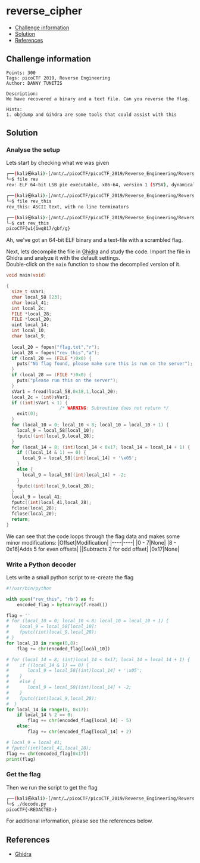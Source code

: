 # reverse_cipher

- [Challenge information](#challenge-information)
- [Solution](#solution)
- [References](#references)

## Challenge information
```
Points: 300
Tags: picoCTF 2019, Reverse Engineering
Author: DANNY TUNITIS

Description:
We have recovered a binary and a text file. Can you reverse the flag.

Hints:
1. objdump and Gihdra are some tools that could assist with this
```

## Solution

### Analyse the setup

Lets start by checking what we was given
```bash
┌──(kali㉿kali)-[/mnt/…/picoCTF/picoCTF_2019/Reverse_Engineering/Reverse_cipher]
└─$ file rev 
rev: ELF 64-bit LSB pie executable, x86-64, version 1 (SYSV), dynamically linked, interpreter /lib64/ld-linux-x86-64.so.2, for GNU/Linux 3.2.0, BuildID[sha1]=523d51973c11197605c76f84d4afb0fe9e59338c, not stripped

┌──(kali㉿kali)-[/mnt/…/picoCTF/picoCTF_2019/Reverse_Engineering/Reverse_cipher]
└─$ file rev_this 
rev_this: ASCII text, with no line terminators

┌──(kali㉿kali)-[/mnt/…/picoCTF/picoCTF_2019/Reverse_Engineering/Reverse_cipher]
└─$ cat rev_this 
picoCTF{w1{1wq817/gbf/g}   
```

Ah, we've got an 64-bit ELF binary and a text-file with a scrambled flag.

Next, lets decompile the file in [Ghidra](https://ghidra-sre.org/) and study the code.
Import the file in Ghidra and analyze it with the default settings.  
Double-click on the `main` function to show the decompiled version of it.
```C
void main(void)

{
  size_t sVar1;
  char local_58 [23];
  char local_41;
  int local_2c;
  FILE *local_28;
  FILE *local_20;
  uint local_14;
  int local_10;
  char local_9;
  
  local_20 = fopen("flag.txt","r");
  local_28 = fopen("rev_this","a");
  if (local_20 == (FILE *)0x0) {
    puts("No flag found, please make sure this is run on the server");
  }
  if (local_28 == (FILE *)0x0) {
    puts("please run this on the server");
  }
  sVar1 = fread(local_58,0x18,1,local_20);
  local_2c = (int)sVar1;
  if ((int)sVar1 < 1) {
                    /* WARNING: Subroutine does not return */
    exit(0);
  }
  for (local_10 = 0; local_10 < 8; local_10 = local_10 + 1) {
    local_9 = local_58[local_10];
    fputc((int)local_9,local_28);
  }
  for (local_14 = 8; (int)local_14 < 0x17; local_14 = local_14 + 1) {
    if ((local_14 & 1) == 0) {
      local_9 = local_58[(int)local_14] + '\x05';
    }
    else {
      local_9 = local_58[(int)local_14] + -2;
    }
    fputc((int)local_9,local_28);
  }
  local_9 = local_41;
  fputc((int)local_41,local_28);
  fclose(local_28);
  fclose(local_20);
  return;
}
```

We can see that the code loops through the flag data and makes some minor modifications:
|Offset|Modification|
|----|----|
|0 - 7|None|
|8 - 0x16|Adds 5 for even offsets|
||Subtracts 2 for odd offset|
|0x17|None|

### Write a Python decoder

Lets write a small python script to re-create the flag
```python
#!/usr/bin/python

with open("rev_this", 'rb') as f:
    encoded_flag = bytearray(f.read())

flag = ''
# for (local_10 = 0; local_10 < 8; local_10 = local_10 + 1) {
#    local_9 = local_58[local_10];
#    fputc((int)local_9,local_28);
# }
for local_10 in range(0,8):
    flag += chr(encoded_flag[local_10])

# for (local_14 = 8; (int)local_14 < 0x17; local_14 = local_14 + 1) {
#    if ((local_14 & 1) == 0) {
#       local_9 = local_58[(int)local_14] + '\x05';
#    }
#    else {
#       local_9 = local_58[(int)local_14] + -2;
#    }
#    fputc((int)local_9,local_28);
#  }
for local_14 in range(8, 0x17):
    if local_14 % 2 == 0:
        flag += chr(encoded_flag[local_14] - 5)
    else:
        flag += chr(encoded_flag[local_14] + 2)

# local_9 = local_41;
# fputc((int)local_41,local_28);
flag += chr(encoded_flag[0x17])
print(flag)
```

### Get the flag

Then we run the script to get the flag
```bash
┌──(kali㉿kali)-[/mnt/…/picoCTF/picoCTF_2019/Reverse_Engineering/Reverse_cipher]
└─$ ./decode.py 
picoCTF{<REDACTED>}
```

For additional information, please see the references below.

## References

- [Ghidra](https://ghidra-sre.org/)
